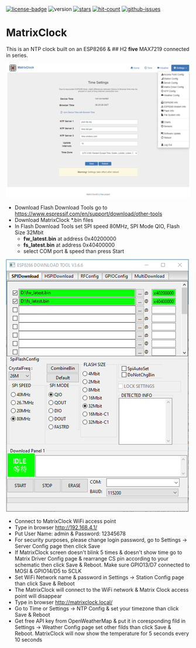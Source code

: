 [![license-badge][]][license] ![version] [![stars][]][stargazers] [![hit-count][]][count] [![github-issues][]][issues]

# MatrixClock
This is an NTP clock built on an ESP8266 & ## H2 **five** MAX7219 connected in series.

![alt text][ntp_config_page_image]

- Download Flash Download Tools go to https://www.espressif.com/en/support/download/other-tools
- Download MatrixClock *.bin files
- In Flash Download Tools set SPI speed 80MHz, SPI Mode QIO, Flash Size 32Mbit
    - **fw_latest.bin** at address 0x40200000
    - **fs_latest.bin** at address 0x40400000
    - select COM port & speed than press Start

![alt text][flash_download_tools_image]

- Connect to MatrixClock WiFi access point
- Type in browser http://192.168.4.1/
- Put User Name: admin & Password: 12345678
- For security purposes, please change login password, go to Settings -> Server Config page then click Save
- If MatrixClock screen doesn't blink 5 times & doesn't show time go to Matrix Driver Config page & rearrange
  CS pin according to your schematic then click Save & Reboot. Make sure GPIO13/D7 connected to MOSI & GPIO14/D5 to SCLK 
- Set WiFi Network name & password in Settings -> Station Config page than click Save & Reboot
- The MatrixClock will connect to the WiFi network & Matrix Clock access point will disappear
- Type in browser http://matrixclock.local/
- Go to Time or Settings -> NTP Config & set your timezone than click Save & Reboot
- Get free API key from OpenWeatherMap & put it in coresponding fild in Settings -> Weather Config page
   set other filds than click Save & Reboot. MatrixClock will now show the temperature for 5 seconds every 10 seconds

[license-badge]: https://img.shields.io/badge/License-CC%20BY--NC--SA%204.0-lightgrey.svg
[license]:       https://creativecommons.org/licenses/by-nc-sa/4.0/
[version]:       https://img.shields.io/badge/Version-1.0.0-green.svg
[stars]:         https://img.shields.io/github/stars/enjoyneering/MatrixClock.svg
[stargazers]:    https://github.com/enjoyneering/MatrixClock/stargazers
[hit-count]:     http://hits.dwyl.io/enjoyneering/MatrixClock.svg
[count]:         http://hits.dwyl.io/enjoyneering/MatrixClock/badges
[github-issues]: https://img.shields.io/github/issues/enjoyneering/MatrixClock.svg
[issues]:        https://github.com/enjoyneering/MatrixClock/issues/

[ntp_config_page_image]:      https://github.com/enjoyneering/MatrixClock/blob/main/images/ntp_config_page.png
[flash_download_tools_image]: https://github.com/enjoyneering/MatrixClock/blob/main/images/flash_download_tools.png
